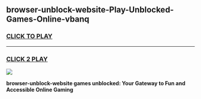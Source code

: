 
## browser-unblock-website-Play-Unblocked-Games-Online-vbanq
<h3>
<a href="https://premium76.site?title=browser-unblock-website&ref=25A">CLICK TO PLAY</a></h3>
<hr>

<h3>
<a href="https://premium76.site?title=browser-unblock-website&ref=25A">CLICK 2 PLAY</a>
  
</h3>

<a href="https://premium76.site?title=browser-unblock-website&ref=25A"><img src="https://clearcache.store/games.png"></a>


**browser-unblock-website games unblocked: Your Gateway to Fun and Accessible Online Gaming**
